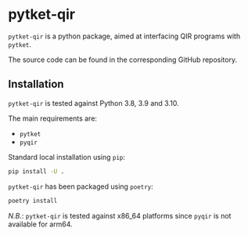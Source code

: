 # pytket-qir

`pytket-qir` is a python package, aimed at interfacing QIR programs with `pytket`.

The source code can be found in the corresponding GitHub repository.

## Installation

`pytket-qir` is tested against Python 3.8, 3.9 and 3.10.

The main requirements are:

- `pytket`
- `pyqir`

Standard local installation using `pip`:

```sh
pip install -U .
```

`pytket-qir` has been packaged using `poetry`:

```sh
poetry install
```

_N.B._: `pytket-qir` is tested against x86_64 platforms since `pyqir` is not available for arm64.
